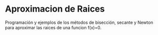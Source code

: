 # Aproximacion de Raices

Programación y ejemplos de los métodos de bisección, secante y Newton para aproximar las raices de una funcion f(x)=0.
